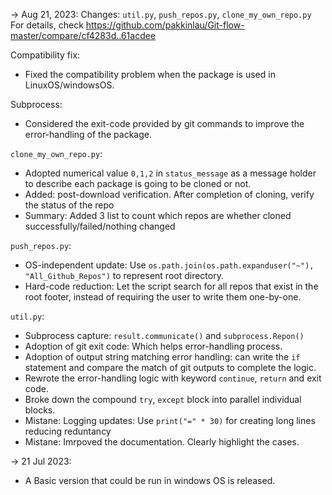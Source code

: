 -> Aug 21, 2023:
Changes: `util.py`, `push_repos.py`, `clone_my_own_repo.py`
For details, check https://github.com/pakkinlau/Git-flow-master/compare/cf4283d..61acdee

Compatibility fix:
- Fixed the compatibility problem when the package is used in LinuxOS/windowsOS. 

Subprocess:
- Considered the exit-code provided by git commands to improve the error-handling of the package. 

`clone_my_own_repo.py`:
- Adopted numerical value `0,1,2` in `status_message` as a message holder to describe each package is going to be cloned or not. 
- Added: post-download verification. After completion of cloning, verify the status of the repo
- Summary: Added 3 list to count which repos are whether cloned successfully/failed/nothing changed 

`push_repos.py`:
- OS-independent update: Use `os.path.join(os.path.expanduser("~"), "All_Github_Repos")` to represent root directory.
- Hard-code reduction: Let the script search for all repos that exist in the root footer, instead of requiring the user to write them one-by-one.

`util.py`:
- Subprocess capture: `result.communicate()` and `subprocess.Repon()`
- Adoption of git exit code: Which helps error-handling process. 
- Adoption of output string matching error handling: can write the `if` statement and compare the match of git outputs to complete the logic. 
- Rewrote the error-handling logic with keyword `continue`, `return` and exit code. 
- Broke down the compound `try`, `except` block into parallel individual blocks. 
- Mistane: Logging updates: Use `print("=" * 30)` for creating long lines reducing reduntancy
- Mistane: Imrpoved the documentation. Clearly highlight the cases. 


-> 21 Jul 2023:
- A Basic version that could be run in windows OS is released. 